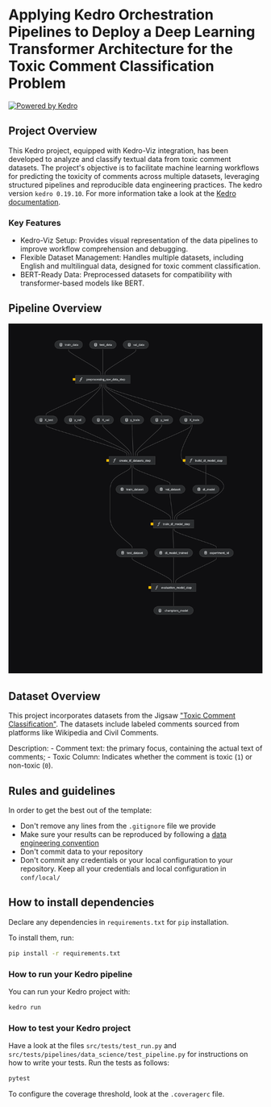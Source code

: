 # Applying Kedro Orchestration Pipelines to Deploy a Deep Learning Transformer Architecture for the Toxic Comment Classification Problem

[![Powered by Kedro](https://img.shields.io/badge/powered_by-kedro-ffc900?logo=kedro)](https://kedro.org)

## Project Overview

This Kedro project, equipped with Kedro-Viz integration, has been developed to analyze and classify textual data from toxic comment datasets. The project's objective is to facilitate machine learning workflows for predicting the toxicity of comments across multiple datasets, leveraging structured pipelines and reproducible data engineering practices. The kedro version `kedro 0.19.10`. For more information take a look at the [Kedro documentation](https://docs.kedro.org).

### Key Features

- Kedro-Viz Setup: Provides visual representation of the data pipelines to improve workflow comprehension and debugging.
- Flexible Dataset Management: Handles multiple datasets, including English and multilingual data, designed for toxic comment classification.
- BERT-Ready Data: Preprocessed datasets for compatibility with transformer-based models like BERT.

## Pipeline Overview

![alt text](figures/kedro_pipeline.png)

## Dataset Overview

This project incorporates datasets from the Jigsaw ["Toxic Comment Classification"](https://www.kaggle.com/competitions/jigsaw-multilingual-toxic-comment-classification/data?select=test.csv). The datasets include labeled comments sourced from platforms like Wikipedia and Civil Comments.

Description:
    - Comment text: the primary focus, containing the actual text of comments;
    - Toxic Column: Indicates whether the comment is toxic (`1`) or non-toxic (`0`).

## Rules and guidelines

In order to get the best out of the template:

- Don't remove any lines from the `.gitignore` file we provide
- Make sure your results can be reproduced by following a [data engineering convention](https://docs.kedro.org/en/stable/faq/faq.html#what-is-data-engineering-convention)
- Don't commit data to your repository
- Don't commit any credentials or your local configuration to your repository. Keep all your credentials and local configuration in `conf/local/`

## How to install dependencies

Declare any dependencies in `requirements.txt` for `pip` installation.

To install them, run:

```bash
pip install -r requirements.txt
```

### How to run your Kedro pipeline

You can run your Kedro project with:

```bash
kedro run
```

### How to test your Kedro project

Have a look at the files `src/tests/test_run.py` and `src/tests/pipelines/data_science/test_pipeline.py` for instructions on how to write your tests. Run the tests as follows:

```bash
pytest
```

To configure the coverage threshold, look at the `.coveragerc` file.

